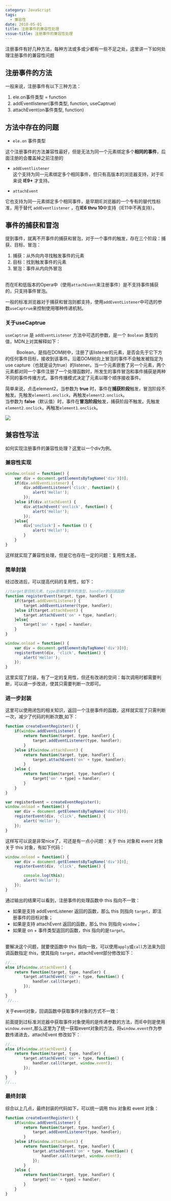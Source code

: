 ```yaml
---
category: JavaScript
tags:
  - 兼容性
date: 2018-05-01
title: 注册事件的兼容性处理
vssue-title: 注册事件的兼容性处理
---
```


注册事件有好几种方法，每种方法或多或少都有一些不足之处，这里讲一下如何处理注册事件的兼容性问题

<!-- more -->

## 注册事件的方法

一般来说，注册事件有以下三种方法：

1. ele.on事件类型 = function
2. addEventlistener(事件类型, function, useCaptrue)
3. attachEvent(on事件类型, function)

## 方法中存在的问题

- `ele.on` 事件类型

这个注册事件的方法兼容性最好，但是无法为同一个元素绑定多个**相同的事件**，后面注册的会覆盖掉之前注册的
        

- `addEventlistener` <br />
  这个支持为同一元素绑定多个相同事件，但只有高版本的浏览器支持，对于IE来说 **IE9+** 才支持。

- `attachEvent`

它也支持为同一元素绑定多个相同事件，是早期IE浏览器的一个专有的替代性标准，用于替代 `addEventlistener` ，在**IE6 thru 10**中支持（IE11中不再支持）。<br />

## 事件的捕获和冒泡

提到事件，就离不开事件的捕获和冒泡，对于一个事件的触发，存在三个阶段：捕获、目标、冒泡：
        

1. 捕获：从外向内寻找触发事件的元素
2. 目标：找到触发事件的元素
3. 冒泡：事件从内向外冒泡

       <br />而在IE和低版本的Opera中（使用`attachEvent`来注册事件）是不支持事件捕获的，只支持事件冒泡。

一般的标准浏览器对于捕获和冒泡则都支持，使用`addEventListener`中可选的参数`useCaptrue`来控制使用哪种传递机制。

### 关于useCaptrue

`useCaptrue` 是 `addEventListener` 方法中可选的参数，是一个 `Boolean` 类型的值，MDN上对其解释如下：

         Boolean，是指在DOM树中，注册了该listener的元素，是否会先于它下方的任何事件目标，接收到该事件。沿着DOM树向上冒泡的事件不会触发被指定为use capture（也就是设为true）的listener。当一个元素嵌套了另一个元素，两个元素都对同一个事件注册了一个处理函数时，所发生的事件冒泡和事件捕获是两种不同的事件传播方式。事件传播模式决定了元素以哪个顺序接收事件。
      

简单来说，点击element2，当参数为 **true** 时，事件在**捕获阶段**触发，冒泡阶段不触发。先触发`element1.onclick`，再触发`element2.onclick`。<br />当参数为 **false**（默认值）时，事件在**冒泡阶段**触发，捕获阶段不触发。先触发`element2.onclick`，再触发`element1.onclick`。

![](https://img.chlorine.site/2018-05-01/01.png)

## 兼容性写法

如何实现注册事件的兼容性处理？这里以一个div为例。

### 兼容性实现

```javascript
window.onload = function() {
    var div = document.getElementsByTagName('div')[0];
    if(div.addEventListener) {
        div.addEventListener('click', function() {
            alert('Hello!');
        });
    }else if(div.attachEvent) {
        div.attachEvent('onclick', function() {
            alert('Hello!');
        });
    }else{
        div['onclick'] = function () {
            alert('Hello!');
        }
    }
}
```

这样就实现了兼容性处理，但是它也存在一定的问题：复用性太差。

### 简单封装

经过改进后，可以提高代码的复用性，如下：

```javascript
//target是目标元素、type是绑定事件的类型、handler的回调函数
function registerEvent(target, type, handler) {
    if(target.addEventListener) {
        target.addEventListener(type, handler);
    }else if(target.attachEvent) {
        target.attachEvent('on' + type, handler);
    }else{
        target['on' + type] = handler;
    }
}

window.onload = function() {
    var div = document.getElementsByTagName('div')[0];
    registerEvent(div, 'click', function() {
        alert('Hello!');
    });
}
```

这里实现了封装，有了一定的复用性，但还有改进的空间：每次调用时都需要判断，可以进一步改进，使其只需要判断一次即可。

### 进一步封装

这里可以使用闭包的相关知识，返回一个注册事件的函数，这样就实现了只需判断一次，减少了代码的判断次数,如下：

```javascript
function createEventRegister() {
    if(window.addEventListener) {
        return function(target, type, handler) {
            target.addEventListener(type, handler);
        }
    }else if(window.attachEvent) {
        return function(target, type, handler) {
            target.attachEvent('on' + type, handler);
        }
    }else {
        return function(target, type, handler) {
            target['on' + type] = handler;
        }
    }
}

var registerEvent = createEventRegister();
window.onload = function() {
    var div = document.getElementsByTagName('div')[0];
    registerEvent(div, 'click', function() {
        alert('Hello!');
    });
}
```

这样写可以说是非常nice了，可还是有一点小问题：关于 this 对象和 event 对象<br />关于 this 对象，有如下代码：

```javascript
window.onload = function() {
    var div = document.getElementsByTagName('div')[0];
    registerEvent(div, 'click', function() {

        console.log(this);
        alert('Hello!');
    });
}
```

通过输出的结果可以看到，注册事件的处理函数中 this 指向不一致：

- 如果是支持 addEventListener 返回的函数，那么 this 则指向 `target`，即注册事件的目标对象；
- 如果是支持 attachEvent 返回的函数，那么 this 则指向 `window`；
- 如果是 on + 事件类型返回的函数，this 指向的是`target`。

   <br />要解决这个问题，就要使函数中 this 指向一致，可以使用`apply`或`call`方法来为回调函数指定 this，使其指向 `target`，attachEvent部分修改如下：

```javascript
//...
else if(window.attachEvent) {
    return function(target, type, handler) {
        target.attachEvent('on' + type, function() {
            handler.call(target);
        });
    }
}
 //...
```

关于event对象，回调函数中获取事件对象的方式不一致：

前面提到过标准浏览器中获取事件对象使用的是传递参数的方法，而IE中则是使用`window.event`,那么这里为了统一获取event对象的方法，将`window.event`作为参数传递进去，attachEvent 修改如下：
      

```javascript
//...
else if(window.attachEvent) {
    return function(target, type, handler) {
        target.attachEvent('on' + type, function() {
            handler.call(target, window.event);
        });
    }
}
//...
```

### 最终封装

综合以上几点，最终封装的代码如下，可以统一调用 this 对象和 event 对象：

```javascript
function createEventRegister() {
    if(window.addEventListener) {
        return function(target, type, handler) {
            target.addEventListener(type, handler);
        }
    }else if(window.attachEvent) {
        return function(target, type, handler) {
            target.attachEvent('on' + type, function() {
                handler.call(target, window.event);
            });
        }
    }else {
        return function(target, type, handler) {
            target['on' + type] = handler;
        }
    }
}
```
